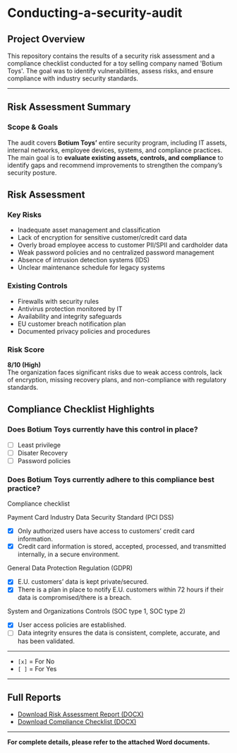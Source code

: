 # Conducting-a-security-audit
 
## Project Overview
This repository contains the results of a security risk assessment and a compliance checklist conducted for a toy selling company named 'Botium Toys'. The goal was to identify vulnerabilities, assess risks, and ensure compliance with industry security standards.

---
## Risk Assessment Summary

### Scope & Goals

The audit covers **Botium Toys’** entire security program, including IT assets, internal networks, employee devices, systems, and compliance practices.
The main goal is to **evaluate existing assets, controls, and compliance** to identify gaps and recommend improvements to strengthen the company’s security posture.

## Risk Assessment

### Key Risks

- Inadequate asset management and classification
- Lack of encryption for sensitive customer/credit card data
- Overly broad employee access to customer PII/SPII and cardholder data
- Weak password policies and no centralized password management
- Absence of intrusion detection systems (IDS)
- Unclear maintenance schedule for legacy systems

### Existing Controls

- Firewalls with security rules
- Antivirus protection monitored by IT
- Availability and integrity safeguards
- EU customer breach notification plan
- Documented privacy policies and procedures

### Risk Score

**8/10 (High)**  
The organization faces significant risks due to weak access controls, lack of encryption, missing recovery plans, and non-compliance with regulatory standards.

## Compliance Checklist Highlights

### Does Botium Toys currently have this control in place?
- [ ] Least privilege
- [ ] Disater Recovery
- [ ] Password policies
  
### Does Botium Toys currently adhere to this compliance best practice?

Compliance checklist

Payment Card Industry Data Security Standard (PCI DSS)
- [x] Only authorized users have access to customers’ credit card information. 
- [x] Credit card information is stored, accepted, processed, and transmitted internally, in a secure environment.

General Data Protection Regulation (GDPR)
- [x] E.U. customers’ data is kept private/secured.
- [x] There is a plan in place to notify E.U. customers within 72 hours if their data is compromised/there is a breach.

System and Organizations Controls (SOC type 1, SOC type 2) 
- [x] User access policies are established.
- [ ] Data integrity ensures the data is consistent, complete, accurate, and has been validated.

---
  
- `[x]` = For No 
- `[ ]` = For Yes
---
## Full Reports

- [Download Risk Assessment Report (DOCX)](https://github.com/Sabeeh-Ahmed-Shafique/Conducting-a-security-audit/blob/main/Botium%20Toys_%20Scope%2C%20goals%2C%20and%20risk%20assessment%20report.docx)
- [Download Compliance Checklist (DOCX)](compliance_checklist.docx)

---

**For complete details, please refer to the attached Word documents.**
